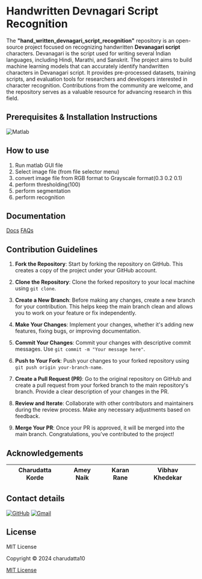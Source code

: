 ﻿# Handwritten Devnagari Script Recognition

The **"hand_written_devnagari_script_recognition"** repository is an open-source project focused on recognizing handwritten **Devanagari script** characters. Devanagari is the script used for writing several Indian languages, including Hindi, Marathi, and Sanskrit. The project aims to build machine learning models that can accurately identify handwritten characters in Devanagari script. It provides pre-processed datasets, training scripts, and evaluation tools for researchers and developers interested in character recognition. Contributions from the community are welcome, and the repository serves as a valuable resource for advancing research in this field.

## Prerequisites & Installation Instructions
![Matlab](https://img.shields.io/badge/Matlab-100000?style=for-the-badge&logo=Matlab&logoColor=EA0606&labelColor=EA0A0A&color=EA0E0E)

## How to use 
1. Run matlab GUI file
2. Select image file (from file selector menu)
3. convert image file from RGB format to Grayscale format(0.3 0.2 0.1)
4. perform thresholding(100)
5. perform segmentation
6. perform recognition

## Documentation
[Docs](https://github.com/charudatta10/hand_written_devnagari_script_recognition/blob/master/README.md)
[FAQs](https://github.com/charudatta10/hand_written_devnagari_script_recognition/blob/master/README.md)

## Contribution Guidelines

1. **Fork the Repository**: Start by forking the repository on GitHub. This creates a copy of the project under your GitHub account.

2. **Clone the Repository**: Clone the forked repository to your local machine using `git clone`.

3. **Create a New Branch**: Before making any changes, create a new branch for your contribution. This helps keep the main branch clean and allows you to work on your feature or fix independently.

4. **Make Your Changes**: Implement your changes, whether it's adding new features, fixing bugs, or improving documentation.

5. **Commit Your Changes**: Commit your changes with descriptive commit messages. Use `git commit -m "Your message here"`.

6. **Push to Your Fork**: Push your changes to your forked repository using `git push origin your-branch-name`.

7. **Create a Pull Request (PR)**: Go to the original repository on GitHub and create a pull request from your forked branch to the main repository's branch. Provide a clear description of your changes in the PR.

8. **Review and Iterate**: Collaborate with other contributors and maintainers during the review process. Make any necessary adjustments based on feedback.

9. **Merge Your PR**: Once your PR is approved, it will be merged into the main branch. Congratulations, you've contributed to the project!

## Acknowledgements
| Charudatta Korde | Amey Naik | Karan Rane | Vibhav Khedekar |
| -----            | -----     | -----      | -----           |

## Contact details
[![GitHub](https://img.shields.io/badge/GitHub-100000?style=social&logo=github&logoColor=000000&labelColor=EA0A0A&color=EA0E0E)](https://github.com/charudatta10)
[![Gmail](https://img.shields.io/badge/Gmail-100000?style=social&logo=Gmail&logoColor=F70B07&labelColor=151515&color=black)](mailto:152109007c@gmail.com)

## License
MIT License

Copyright © 2024 charudatta10

[MIT License](License)
